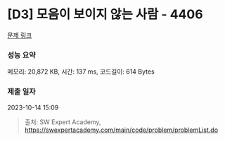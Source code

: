 # [D3] 모음이 보이지 않는 사람 - 4406 

[문제 링크](https://swexpertacademy.com/main/code/problem/problemDetail.do?contestProbId=AWNcD_66pUEDFAV8) 

### 성능 요약

메모리: 20,872 KB, 시간: 137 ms, 코드길이: 614 Bytes

### 제출 일자

2023-10-14 15:09



> 출처: SW Expert Academy, https://swexpertacademy.com/main/code/problem/problemList.do